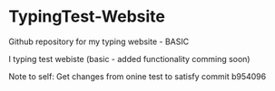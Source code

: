 # TypingTest-Website
Github repository for my typing website - BASIC

I typing test webiste (basic - added functionality comming soon)

Note to self:
Get changes from onine test to satisfy commit b954096
